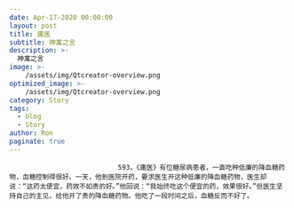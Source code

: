 ```yaml
---
date: Apr-17-2020 00:00:00
layout: post
title: 庸医
subtitle: 神寓之言
description: >-
  神寓之言
image: >-
    /assets/img/Qtcreator-overview.png
optimized_image: >-
    /assets/img/Qtcreator-overview.png
category: Story
tags:
  - blog
  - Story
author: Ron
paginate: true
---
```


							　　593，《庸医》有位糖尿病患者，一直吃种低廉的降血糖药物，血糖控制得很好。一天，他到医院开药，要求医生开这种低廉的降血糖药物，医生却说：“这药太便宜，药效不如贵的好。”他回说：“我始终吃这个便宜的药，效果很好。”但医生坚持自己的主见，给他开了贵的降血糖药物。他吃了一段时间之后，血糖反而不好了。
							
							
						
